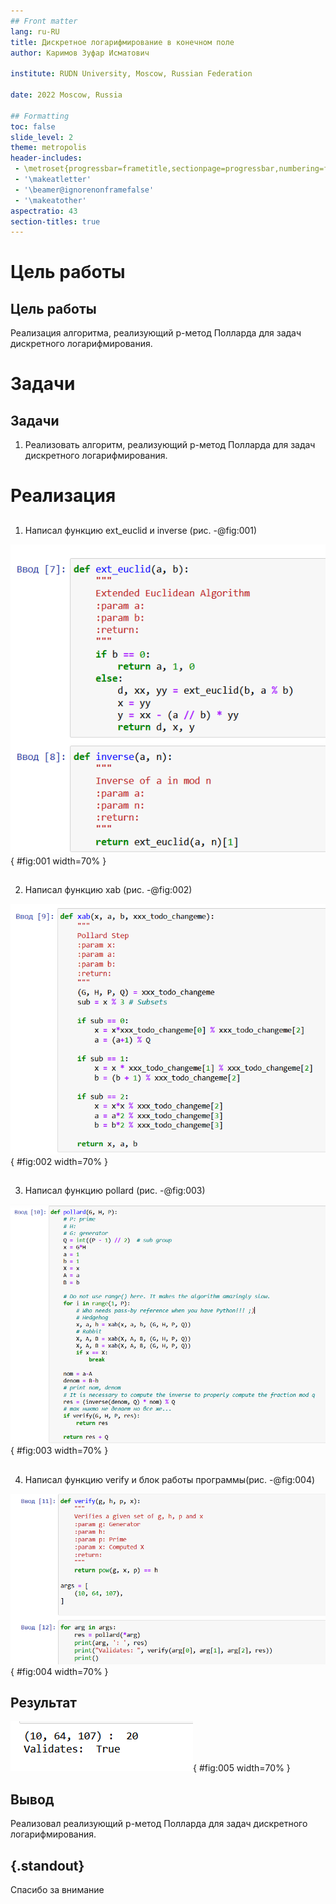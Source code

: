 ```yaml
---
## Front matter
lang: ru-RU
title: Дискретное логарифмирование в конечном поле
author: Каримов Зуфар Исматович

institute: RUDN University, Moscow, Russian Federation

date: 2022 Moscow, Russia

## Formatting
toc: false
slide_level: 2
theme: metropolis
header-includes:
 - \metroset{progressbar=frametitle,sectionpage=progressbar,numbering=fraction}
 - '\makeatletter'
 - '\beamer@ignorenonframefalse'
 - '\makeatother'
aspectratio: 43
section-titles: true
---
```


# Цель работы

## Цель работы

Реализация алгоритма, реализующий p-метод Полларда для задач дискретного логарифмирования.

# Задачи

## Задачи

1. Реализовать алгоритм, реализующий p-метод Полларда для задач дискретного логарифмирования.



# Реализация

##

1. Написал функцию ext_euclid и inverse (рис. -@fig:001)

![Функция для расширенного алгоритма Евклида и обратного значнения](https://github.com/zikarimov/math-security/blob/master/lab07/image/1.png?raw=true){ #fig:001 width=70% }

##

2. Написал функцию xab  (рис. -@fig:002)

![Функция xab](https://github.com/zikarimov/math-security/blob/master/lab07/image/2.png?raw=true){ #fig:002 width=70% }

##

3. Написал функцию pollard (рис. -@fig:003)

![Функция для алгоритма pollard](https://github.com/zikarimov/math-security/blob/master/lab07/image/3.png?raw=true){ #fig:003 width=70% }

##

4. Написал функцию verify и блок работы программы(рис. -@fig:004)

![Функция verify и блок работы программы](https://github.com/zikarimov/math-security/blob/master/lab07/image/4.png?raw=true){ #fig:004 width=70% }


## Результат

![Результат алгоритма](https://github.com/zikarimov/math-security/blob/master/lab07/image/5.png?raw=true){ #fig:005 width=70% }


## Вывод


Реализовал реализующий p-метод Полларда для задач дискретного логарифмирования.

## {.standout}

Спасибо за внимание

